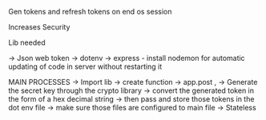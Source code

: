 
Gen tokens and refresh tokens on end os session


Increases Security 

Lib needed

-> Json web token
-> dotenv
-> express - install nodemon for automatic updating of code in server without restarting it


MAIN PROCESSES
-> Import lib
-> create function
-> app.post , 
-> Generate the secret key through the crypto library 
-> convert the generated token in the form of a hex decimal string 
-> then pass and store those tokens in the dot env file 
-> make sure those files are configured to main file
-> Stateless 